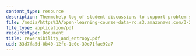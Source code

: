 ```yaml
---
content_type: resource
description: Thermohelp log of student discussions to support problem sets.
file: /media/https%3A/open-learning-course-data-rc.s3.amazonaws.com/3-20-materials-at-equilibrium-sma-5111-fall-2003/33d7fa5d0b4012fc1e0c39c71fae92a7_reversibility_and_entropy.pdf
file_type: application/pdf
resourcetype: Document
title: reversibility_and_entropy.pdf
uid: 33d7fa5d-0b40-12fc-1e0c-39c71fae92a7
---
```

